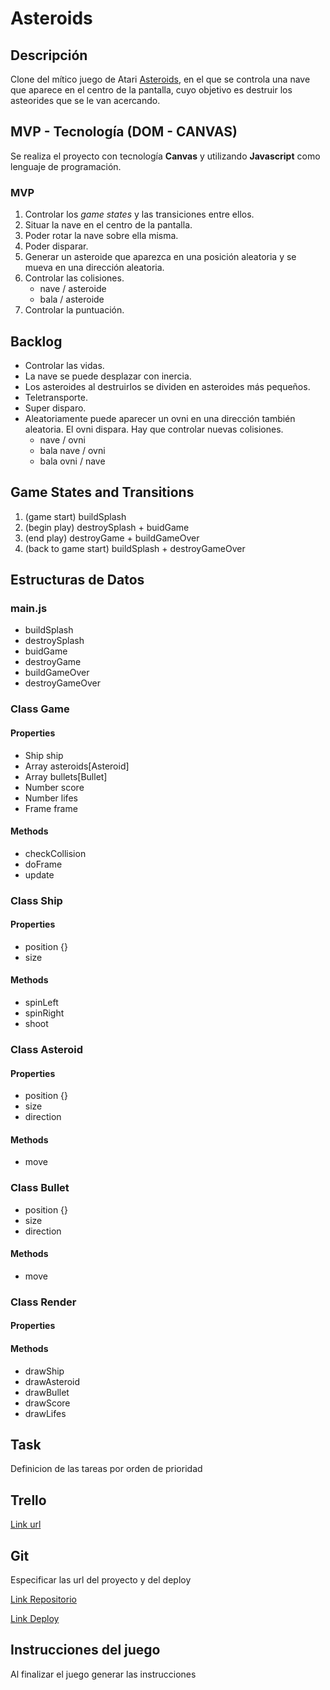 # Asteroids

## Descripción

Clone del mítico juego de Atari [Asteroids](https://www.atari.com/arcade#!/arcade/asteroids/play), en el que se controla una nave que aparece en el centro de la pantalla, cuyo objetivo es destruir los asteorides que se le van acercando.

## MVP - Tecnología (DOM - CANVAS)

Se realiza el proyecto con tecnología **Canvas** y utilizando **Javascript** como lenguaje de programación.

### MVP
1. Controlar los *game states* y las transiciones entre ellos.
2. Situar la nave en el centro de la pantalla.
3. Poder rotar la nave sobre ella misma.
4. Poder disparar.
5. Generar un asteroide que aparezca en una posición aleatoria y se mueva en una dirección aleatoria.
6. Controlar las colisiones.
    * nave / asteroide
    * bala / asteroide
7. Controlar la puntuación.

## Backlog
* Controlar las vidas.
* La nave se puede desplazar con inercia.
* Los asteroides al destruirlos se dividen en asteroides más pequeños.
* Teletransporte.
* Super disparo.
* Aleatoriamente puede aparecer un ovni en una dirección también aleatoria. El ovni dispara. Hay que controlar nuevas colisiones.
    * nave / ovni
    * bala nave / ovni
    * bala ovni / nave

## Game States and Transitions
1. (game start) buildSplash
2. (begin play) destroySplash + buidGame
3. (end play) destroyGame + buildGameOver 
4. (back to game start) buildSplash + destroyGameOver

##  Estructuras de Datos
### main.js
* buildSplash
* destroySplash
* buidGame
* destroyGame
* buildGameOver
* destroyGameOver

### Class Game
#### Properties
* Ship ship
* Array asteroids[Asteroid]
* Array bullets[Bullet]
* Number score
* Number lifes
* Frame frame
#### Methods
* checkCollision
* doFrame
* update

### Class Ship
#### Properties
* position {}
* size
#### Methods
* spinLeft
* spinRight
* shoot

### Class Asteroid
#### Properties
* position {}
* size
* direction
#### Methods
* move

### Class Bullet
* position {}
* size
* direction
#### Methods
* move

### Class Render
#### Properties
#### Methods
* drawShip
* drawAsteroid
* drawBullet
* drawScore
* drawLifes

## Task

Definicion de las tareas por orden de prioridad

## Trello

[Link url](https://trello.com)

## Git

Especificar las url del proyecto y del deploy

[Link Repositorio](http://github.com)

[Link Deploy](http://github.com)

## Instrucciones del juego 

Al finalizar el juego generar las instrucciones



